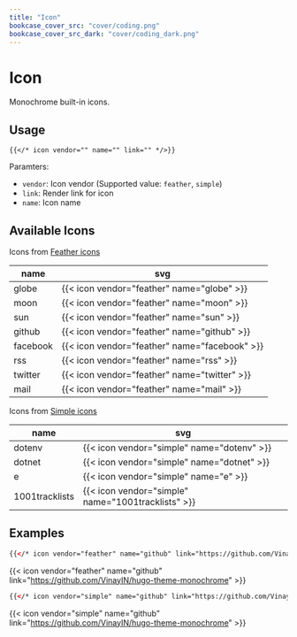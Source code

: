 ```yaml
---
title: "Icon"
bookcase_cover_src: "cover/coding.png"
bookcase_cover_src_dark: "cover/coding_dark.png"
---
```


# Icon

Monochrome built-in icons.

## Usage

```
{{</* icon vendor="" name="" link="" */>}}
```

Paramters:

- `vendor`: Icon vendor (Supported value: `feather`, `simple`)
- `link`: Render link for icon
- `name`: Icon name

## Available Icons

Icons from [Feather icons](https://feathericons.com/)

| name     | svg                                  |
| -------- | ------------------------------------ |
| globe    | {{< icon vendor="feather" name="globe" >}}    |
| moon     | {{< icon vendor="feather" name="moon" >}}     |
| sun      | {{< icon vendor="feather" name="sun" >}}      |
| github   | {{< icon vendor="feather" name="github" >}}   |
| facebook | {{< icon vendor="feather" name="facebook" >}} |
| rss      | {{< icon vendor="feather" name="rss" >}}      |
| twitter  | {{< icon vendor="feather" name="twitter" >}}  |
| mail     | {{< icon vendor="feather" name="mail" >}}     |

Icons from [Simple icons](https://simpleicons.org/)

| name     | svg                                  |
| -------- | ------------------------------------ |
| dotenv    | {{< icon vendor="simple" name="dotenv" >}}    |
| dotnet     | {{< icon vendor="simple" name="dotnet" >}}     |
| e     | {{< icon vendor="simple" name="e" >}}     |
| 1001tracklists     | {{< icon vendor="simple" name="1001tracklists" >}}     |

## Examples

```html
{{</* icon vendor="feather" name="github" link="https://github.com/VinayIN/hugo-theme-monochrome" */>}}
```

{{< icon vendor="feather" name="github" link="https://github.com/VinayIN/hugo-theme-monochrome" >}}

```html
{{</* icon vendor="simple" name="github" link="https://github.com/VinayIN/hugo-theme-monochrome" */>}}
```

{{< icon vendor="simple" name="github" link="https://github.com/VinayIN/hugo-theme-monochrome" >}}
